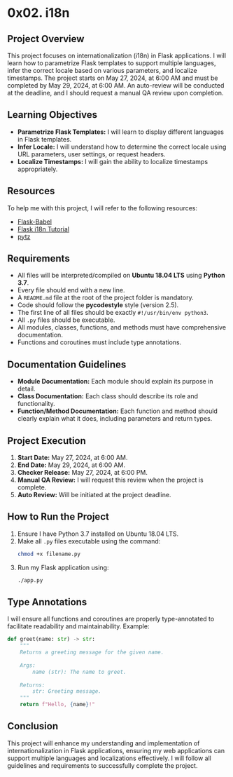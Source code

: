 # 0x02. i18n

## Project Overview
This project focuses on internationalization (i18n) in Flask applications. I will learn how to parametrize Flask templates to support multiple languages, infer the correct locale based on various parameters, and localize timestamps. The project starts on May 27, 2024, at 6:00 AM and must be completed by May 29, 2024, at 6:00 AM. An auto-review will be conducted at the deadline, and I should request a manual QA review upon completion.

## Learning Objectives
- **Parametrize Flask Templates:** I will learn to display different languages in Flask templates.
- **Infer Locale:** I will understand how to determine the correct locale using URL parameters, user settings, or request headers.
- **Localize Timestamps:** I will gain the ability to localize timestamps appropriately.

## Resources
To help me with this project, I will refer to the following resources:
- [Flask-Babel](https://flask-babel.tkte.ch/)
- [Flask i18n Tutorial](https://blog.miguelgrinberg.com/post/the-flask-mega-tutorial-part-xiii-i18n-and-l10n)
- [pytz](https://pythonhosted.org/pytz/)

## Requirements
- All files will be interpreted/compiled on **Ubuntu 18.04 LTS** using **Python 3.7**.
- Every file should end with a new line.
- A `README.md` file at the root of the project folder is mandatory.
- Code should follow the **pycodestyle** style (version 2.5).
- The first line of all files should be exactly `#!/usr/bin/env python3`.
- All `.py` files should be executable.
- All modules, classes, functions, and methods must have comprehensive documentation.
- Functions and coroutines must include type annotations.

## Documentation Guidelines
- **Module Documentation:** Each module should explain its purpose in detail.
- **Class Documentation:** Each class should describe its role and functionality.
- **Function/Method Documentation:** Each function and method should clearly explain what it does, including parameters and return types.

## Project Execution
1. **Start Date:** May 27, 2024, at 6:00 AM.
2. **End Date:** May 29, 2024, at 6:00 AM.
3. **Checker Release:** May 27, 2024, at 6:00 PM.
4. **Manual QA Review:** I will request this review when the project is complete.
5. **Auto Review:** Will be initiated at the project deadline.

## How to Run the Project
1. Ensure I have Python 3.7 installed on Ubuntu 18.04 LTS.
2. Make all `.py` files executable using the command:
   ```bash
   chmod +x filename.py
   ```
3. Run my Flask application using:
   ```bash
   ./app.py
   ```

## Type Annotations
I will ensure all functions and coroutines are properly type-annotated to facilitate readability and maintainability. Example:
```python
def greet(name: str) -> str:
    """
    Returns a greeting message for the given name.
    
    Args:
        name (str): The name to greet.
        
    Returns:
        str: Greeting message.
    """
    return f"Hello, {name}!"
```

## Conclusion
This project will enhance my understanding and implementation of internationalization in Flask applications, ensuring my web applications can support multiple languages and localizations effectively. I will follow all guidelines and requirements to successfully complete the project.
